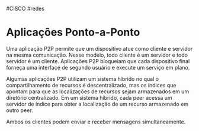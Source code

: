 #CISCO #redes 
# Aplicações Ponto-a-Ponto

Uma aplicação P2P permite que um dispositivo atue como cliente e servidor na mesma comunicação. Nesse modelo, todo cliente é um servidor e todo servidor é um cliente. Aplicações P2P bloqueiam que cada dispositivo final forneça uma interface de segundo usuário e execute um serviço em plano.

Algumas aplicações P2P utilizam um sistema híbrido no qual o compartilhamento de recursos é descentralizado, mas os índices que apontam para que as localizações de recursos sejam armazenados em um diretório centralizado. Em um sistema híbrido, cada peer acessa um servidor de índice para obter a localização de um recurso armazenado em outro peer.

Ambos os clientes podem enviar e receber mensagens simultaneamente.

















